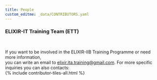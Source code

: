 ```yaml
---
title: People
custom_editme: _data/CONTRIBUTORS.yaml
---
```

### ELIXIR-IT Training Team (ETT)
<br>

If you want to be involved in the ELIXIR-IIB Training Programme or need more information,<br>
you can write an email to [elixir.ita.training@gmail.com](mailto:elixir.ita.training@gmail.com). For more specific inquiries you can also contacts:
<br>
{% include contributor-tiles-all.html %}
